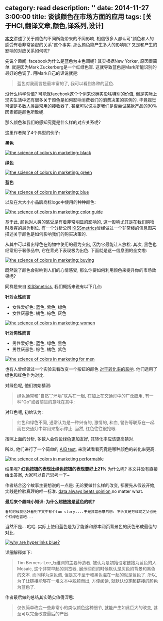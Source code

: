 category: read
description: ''
date: 2014-11-27 3:00:00
title: 谈谈颜色在市场方面的应用
tags: [关于HCI,翻译文章,颜色,译系列,设计]
---

<p><a href="https://blog.bufferapp.com/the-science-of-colors-in-marketing-why-is-facebook-blue" title="颜色在市场的应用" target="_blank">本文</a>讲述了关于颜色的不同所能带来的不同影响, 相信很多人都认可"颜色和人的感受有着非常紧密的关系"这个事实. 那么颜色能产生多大的影响呢? 又是和产生的影响的对应关系如何呢? 

先说个趣闻: facebook为什么是蓝色为主色调呢? 其实根据New Yorker, 原因很简单. 就是因为Mark Zuckerberg是一个红绿色盲. 这就导致蓝色是Mark所能识别的最好的色调了. 用Mark自己的话说就是:</p>

<blockquote>
  <p>蓝色对我而言是最丰富的了, 我可以看到各种的蓝色.</p>
</blockquote>

<p>没什么科学价值? 可能就facebook这个个例来说确实没啥特别的价值, 但是实际上现实生活中还有很多关于颜色是如何影响消费者们的消费决策的实例的. 毕竟视觉可谓是多数人类最常用的接收器了.  甚至可以说决定我们是否尝试某款产品的90%因素都是颜色所致呢.</p>

<p>那么颜色和我们的感知究竟是什么样的对应关系呢?</p>

<p>这里作者聚了4个典型的例子:</p>

<p><strong>黑色</strong></p>

<p><a href="https://bufferblog-wpengine.netdna-ssl.com/wp-content/uploads/2013/04/Screen-Shot-2013-04-25-at-10.54.00-AM.png"><img src="https://bufferblog-wpengine.netdna-ssl.com/wp-content/uploads/2013/04/Screen-Shot-2013-04-25-at-10.54.00-AM.png" alt="the science of colors in marketing: black" title=""></a></p>
<!--more-->


<p><strong>绿色</strong></p>

<p><a href="https://bufferblog-wpengine.netdna-ssl.com/wp-content/uploads/2013/04/Screen-Shot-2013-04-25-at-10.54.31-AM.png"><img src="https://bufferblog-wpengine.netdna-ssl.com/wp-content/uploads/2013/04/Screen-Shot-2013-04-25-at-10.54.31-AM.png" alt="the science of colors in marketing: green" title=""></a></p>

<p><strong>蓝色</strong></p>

<p><a href="https://bufferblog-wpengine.netdna-ssl.com/wp-content/uploads/2013/04/Screen-Shot-2013-04-25-at-10.55.37-AM.png"><img src="https://bufferblog-wpengine.netdna-ssl.com/wp-content/uploads/2013/04/Screen-Shot-2013-04-25-at-10.55.37-AM.png" alt="the science of colors in marketing: blue" title=""></a></p>

<p>以及在大大小小品牌商标logo中使用的种种颜色:</p>

<p><a href="https://bufferblog-wpengine.netdna-ssl.com/wp-content/uploads/2013/04/color-guide.png"><img src="https://bufferblog-wpengine.netdna-ssl.com/wp-content/uploads/2013/04/color-guide.png" alt="the science of colors in marketing: color guide" title=""></a></p>

<p>基于此, 颜色对人类的感受是有着非常明显的影响的, 这一影响尤其是在我们购物时发挥的最为到位. 有一个分析公司 <a href="http://kissmetrics.com">KISSmetrics</a>曾经做过一个非常棒的信息图来描述关于颜色是如何影响我们的购买决策的.</p>

<p>从其中可以看出绿色在购物中使用的最为突出, 因为它最能让人放松.  其次, 黑色也经常用于奢侈品中, 它在背光下表现极为出色. 下面就是这一信息图的全文啦:</p>

<p><a href="https://bufferblog-wpengine.netdna-ssl.com/wp-content/uploads/2013/04/Screen-Shot-2013-04-25-at-10.57.04-AM.png"><img src="https://bufferblog-wpengine.netdna-ssl.com/wp-content/uploads/2013/04/Screen-Shot-2013-04-25-at-10.57.04-AM.png" alt="the science of colors in marketing: buying" title=""></a></p>

<p>既然说了颜色会影响到人们的心情感受, 那么你要如何利用颜色来提升你的市场效果呢?</p>

<p>同样是来自 <a href="http://kissmetrics.com">KISSmetrics</a>, 我们概括来说有以下几点:</p>

<p><strong>针对女性而言</strong></p>

<ul>
<li>女性爱好色: 蓝色, 紫色, 绿色</li>
<li>女性厌恶色: 橘色, 棕色, 灰色</li>
</ul>

<p>
 <a href="https://bufferblog-wpengine.netdna-ssl.com/wp-content/uploads/2013/04/Screen-Shot-2013-04-25-at-11.19.28-AM.png"><img src="https://bufferblog-wpengine.netdna-ssl.com/wp-content/uploads/2013/04/Screen-Shot-2013-04-25-at-11.19.28-AM.png" alt="the science of colors in marketing: women" title=""></a></p>

<p><strong>针对男性而言</strong></p>

<ul>
<li>男性爱好色: 蓝色, 绿色, 黑色</li>
<li>男性厌恶色: 棕色, 橘色, 紫色</li>
</ul>

<p>
 <a href="https://bufferblog-wpengine.netdna-ssl.com/wp-content/uploads/2013/04/Screen-Shot-2013-04-25-at-11.21.20-AM.png"><img src="https://bufferblog-wpengine.netdna-ssl.com/wp-content/uploads/2013/04/Screen-Shot-2013-04-25-at-11.21.20-AM.png" alt="the science of colors in marketing for men" title=""></a></p>

<p>也有人曾经做过一个实验去看改变一个按钮的颜色 <a href="http://blog.bufferapp.com/best-time-to-tweet-post-to-facebook-send-emails-publish-blogposts">对于转化率的影响</a>. 他们选用了绿色和红色作为对比.</p>

<p>对绿色呢, 他们初始猜测:</p>

<blockquote>
  <p>绿色通常和"自然","环境"联系在一起, 在加上在交通灯中的广泛应用, 有一种"Go"或者前进的意味在其中;</p>
</blockquote>

<p>对红色呢, 初始认为:</p>

<blockquote>
  <p>红色和绿色不同, 通常认为是一种兴奋的, 激情的, 和血, 警告等联系在一起. 而在交通灯中常用来指示停止. 当然, 红色往往很抢眼.</p>
</blockquote>

<p>按照上面的分析, 多数人会假设绿色更加友好, 其转化率应该更高猜对.</p>

<p>所以, 他们进行了一个简单的 <a href="http://blog.bufferapp.com/best-time-to-tweet-post-to-facebook-send-emails-publish-blogposts">A/B test</a>, 来测试看看究竟是哪种颜色的转化率更高.</p>

<p><a href="https://bufferblog-wpengine.netdna-ssl.com/wp-content/uploads/2013/04/performable.png"><img src="https://bufferblog-wpengine.netdna-ssl.com/wp-content/uploads/2013/04/performable.png" alt="the science of colors in marketing performable" title=""></a></p>

<p>结果呢? <strong>红色按钮的表现比绿色按钮的表现要好上21%</strong> 为什么呢? 本文并没有直接给出答案, 大家可以自己思考一下~</p>

<p>作者结合这个故事主要想说的一点是: 无论要做什么样的改变, 都要先从假设开始, 实践是检验真理的唯一标准.  <a href="http://blog.bufferapp.com/the-4-most-accurate-ways-to-find-your-best-time-to-tweet">data always beats opinion</a>,no matter what.</p>

<p><strong>最后来个趣味小知识: 为什么超链接是蓝色的呢?</strong></p>

<p><code>看的时候我恰好看到下文中有个fun story....于是非常恶意的想: 不会又是万维网之父也是个红绿色盲吧...</code></p>

<p>当然不是... 哈哈. 实际上使用蓝色是为了能够和原本网页背景色的灰色形成最佳的对比.</p>

<p><a href="https://bufferblog-wpengine.netdna-ssl.com/wp-content/uploads/2013/04/old-sites.png"><img src="https://bufferblog-wpengine.netdna-ssl.com/wp-content/uploads/2013/04/old-sites.png" alt="why are hyperlinks blue?" title=""></a></p>

<p>详细解释如下:</p>

<blockquote>
  <p>Tim Berners-Lee,万维网的主要缔造者, 被认为是初始设定链接为蓝色的人.  Mosaic, 这个非常早起的浏览器, 展示网页的时候默认是灰色的背景和黑色的文本. 而同样为深色调, 但是又不至于和黑色混在一起的就是蓝色了. 所以, 为了让链接能够在一堆文本中脱颖而出, 方便阅读, 就默认设定超链接的颜色为蓝色了.</p>
</blockquote>

<p>作者最后做的总结其实确实值得深思:</p>

<blockquote>
  <p>仅仅简单改变一些非常小的类似颜色这种细节, 就能产生如此巨大的改变,  甚至可以完全改变最后的产出.</p>
</blockquote>
